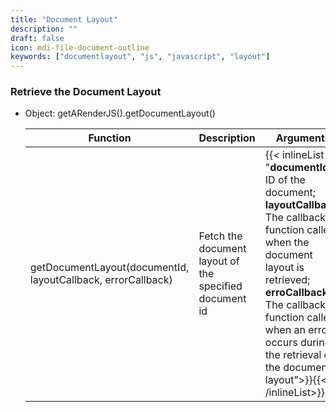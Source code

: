 ```yaml
---
title: "Document Layout"
description: ""
draft: false
icon: mdi-file-document-outline
keywords: ["documentlayout", "js", "javascript", "layout"]
---
```


### Retrieve the Document Layout

- Object: getARenderJS().getDocumentLayout()

    | Function                                                        | Description                                              | Arguments |
    | --------------------------------------------------------------- | -------------------------------------------------------- |-----------|
    | getDocumentLayout(documentId, layoutCallback, errorCallback)    | Fetch the document layout of the specified document id   | {{< inlineList "**documentId:** ID of the document; **layoutCallback:** The callback function called when the document layout is retrieved; **erroCallback:** The callback function called when an error occurs during the retrieval of the document layout">}}{{< /inlineList>}} |
